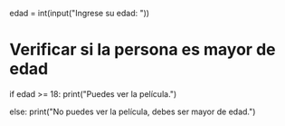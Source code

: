 edad = int(input("Ingrese su edad: ")) 
# Verificar si la persona es mayor de edad 

if edad >= 18: print("Puedes ver la película.") 

else: print("No puedes ver la película, debes ser mayor de edad.")

